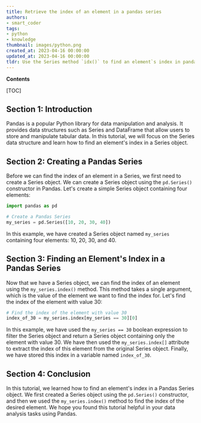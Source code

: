 ```yaml
---
title: Retrieve the index of an element in a pandas series
authors:
- smart_coder
tags:
- python
- knowledge
thumbnail: images/python.png
created_at: 2023-04-16 00:00:00
updated_at: 2023-04-16 00:00:00
tldr: Use the Series method `idx()` to find an element`s index in pandas Series.
---
```


**Contents**

[TOC]

## Section 1: Introduction

Pandas is a popular Python library for data manipulation and analysis. It provides data structures such as Series and DataFrame that allow users to store and manipulate tabular data. In this tutorial, we will focus on the Series data structure and learn how to find an element's index in a Series object.


## Section 2: Creating a Pandas Series

Before we can find the index of an element in a Series, we first need to create a Series object. We can create a Series object using the `pd.Series()` constructor in Pandas. Let's create a simple Series object containing four elements:

```python
import pandas as pd

# Create a Pandas Series
my_series = pd.Series([10, 20, 30, 40])
```

In this example, we have created a Series object named `my_series` containing four elements: 10, 20, 30, and 40.


## Section 3: Finding an Element's Index in a Pandas Series

Now that we have a Series object, we can find the index of an element using the `my_series.index()` method. This method takes a single argument, which is the value of the element we want to find the index for. Let's find the index of the element with value 30:

```python
# Find the index of the element with value 30
index_of_30 = my_series.index[my_series == 30][0]
```

In this example, we have used the `my_series == 30` boolean expression to filter the Series object and return a Series object containing only the element with value 30. We have then used the `my_series.index[]` attribute to extract the index of this element from the original Series object. Finally, we have stored this index in a variable named `index_of_30`.

## Section 4: Conclusion

In this tutorial, we learned how to find an element's index in a Pandas Series object. We first created a Series object using the `pd.Series()` constructor, and then we used the `my_series.index()` method to find the index of the desired element. We hope you found this tutorial helpful in your data analysis tasks using Pandas.
